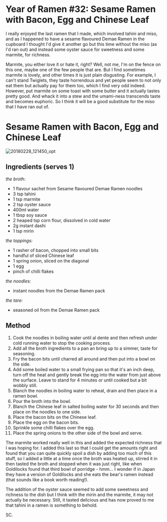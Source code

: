 # Year of Ramen #32: Sesame Ramen with Bacon, Egg and Chinese Leaf

I really enjoyed the last ramen that I made, which involved tahini and miso, and as I happened to have a sesame flavoured Demae Ramen in the cupboard I thought I'd give it another go but this time without the miso (as I'd ran out) and instead some oyster sauce for sweetness and some marmite, for richness.

Marmite, you either love it or hate it, right? Well, not me, I'm on the fence on this one, maybe one of the few people that are. But I find sometimes marmite is lovely, and other times it is just plain disgusting. For example, I can't stand Twiglets, they taste horrendous and yet people seem to not only eat them but actually pay for them too, which I find very odd indeed. However, put marmite on some toast with some butter and it actually tastes pretty good. And whack it into a stew and the umami-ness transcends taste and becomes euphoric. So I think it will be a good substitute for the miso that I have ran out of.

# Sesame Ramen with Bacon, Egg and Chinese Leaf

![20180228_121450_opt](https://cookingwithscarss.files.wordpress.com/2018/02/20180228_121450_opt.jpg)

## Ingredients (serves 1)

_the broth:_

* 1 flavour sachet from Sesame flavoured Demae Ramen noodles
* 3 tsp tahini
* 1 tsp marmite
* 2 tsp oyster sauce
* 400ml water
* 1 tbsp soy sauce
* 2 heaped tsp corn flour, dissolved in cold water
* 2g instant dashi
* 1 tsp mirin

_the toppings:_

* 1 rasher of bacon, chopped into small bits
* handful of sliced Chinese leaf
* 1 spring onion, sliced on the diagonal
* 1 egg
* pinch of chilli flakes

_the noodles:_

* instant noodles from the Demae Ramen pack

_the tare:_

* seasoned oil from the Demae Ramen pack

## Method

1. Cook the noodles in boiling water until al dente and then refresh under cold running water to stop the cooking process.
2. Add all the broth ingredients to a pan an bring up to a simmer, taste for seasoning.
3. Fry the bacon bits until charred all around and then put into a bowl on the side.
4. Add some boiled water to a small frying pan so that it's an inch deep, turn off the heat and gently break the egg into the water from just above the surface. Leave to stand for 4 minutes or until cooked but a bit wobbly still.
5. Blanch the noodles in boiling water to reheat, drain and then place in a ramen bowl.
6. Pour the broth into the bowl.
7. Blanch the Chinese leaf in salted boiling water for 30 seconds and then place on the noodles to one side.
8. Place the bacon bits on the Chinese leaf.
9. Place the egg on the bacon bits.
10. Sprinkle some chilli flakes over the egg.
11. Place the spring onions to the other side of the bowl and serve.

The marmite worked really well in this and added the expected richness that I was hoping for. I added this last so that I could get the amounts right and found that you can quite quickly spoil a dish by adding too much of this stuff, so I added a little at a time once the broth was heated up, stirred it in then tasted the broth and stopped when it was just right, like when Goldilocks found that third bowl of porridge - hmm... I wonder if in Japan they have a version of Goldilocks and she eats the bear's ramen instead (that sounds like a book worth reading!).

The addition of the oyster sauce seemed to add some sweetness and richness to the dish but I think with the mirin and the marmite, it may not actually be necessary. Still, it tasted delicious and has now proved to me that tahini in a ramen is something to behold.

SC.